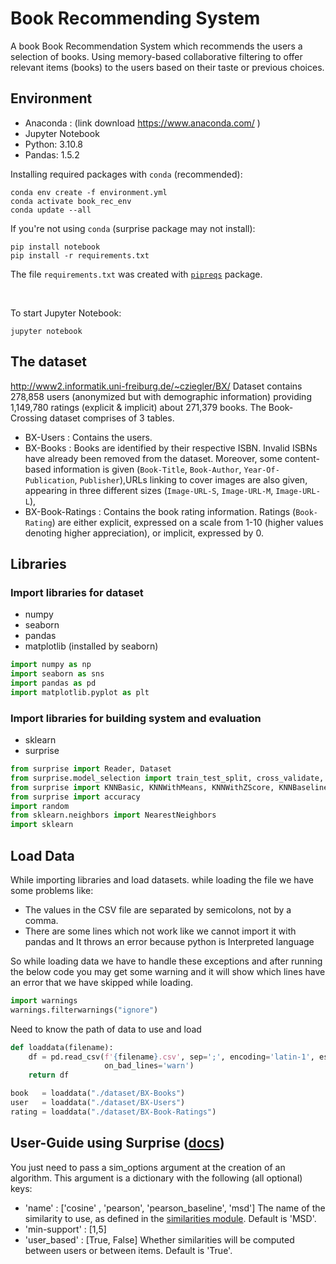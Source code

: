 # Book Recommending System 
A book Book Recommendation System which recommends the users a selection of books. Using memory-based collaborative filtering to offer relevant items (books) to the users based on their taste or previous choices.

## Environment
- Anaconda : (link download https://www.anaconda.com/ )
- Jupyter Notebook
- Python: 3.10.8
- Pandas: 1.5.2

Installing required packages with `conda` (recommended):
```
conda env create -f environment.yml
conda activate book_rec_env
conda update --all
```

If you're not using `conda` (surprise package may not install):
```
pip install notebook
pip install -r requirements.txt
```
The file `requirements.txt` was created with [`pipreqs`](https://anaconda.org/conda-forge/pipreqs) package.

<br />

To start Jupyter Notebook:
```
jupyter notebook
```

## The dataset 
http://www2.informatik.uni-freiburg.de/~cziegler/BX/
Dataset contains 278,858 users (anonymized but with demographic information) providing 1,149,780 ratings (explicit & implicit) about 271,379 books.
The Book-Crossing dataset comprises of 3 tables.
- BX-Users : Contains the users.
- BX-Books : Books are identified by their respective ISBN. Invalid ISBNs have already been removed from the dataset. Moreover, some content-based information is given (`Book-Title`, `Book-Author`, `Year-Of-Publication`, `Publisher`),URLs linking to cover images are also given, appearing in three different sizes (`Image-URL-S`, `Image-URL-M`, `Image-URL-L`),
- BX-Book-Ratings : Contains the book rating information. Ratings (`Book-Rating`) are either explicit, expressed on a scale from 1-10 (higher values denoting higher appreciation), or implicit, expressed by 0.

## Libraries 
### Import libraries for dataset 
- numpy 
- seaborn
- pandas
- matplotlib (installed by seaborn)
```python
import numpy as np
import seaborn as sns
import pandas as pd
import matplotlib.pyplot as plt
```

### Import libraries for building system and evaluation 
- sklearn
- surprise 
```python
from surprise import Reader, Dataset
from surprise.model_selection import train_test_split, cross_validate, GridSearchCV
from surprise import KNNBasic, KNNWithMeans, KNNWithZScore, KNNBaseline
from surprise import accuracy
import random
from sklearn.neighbors import NearestNeighbors
import sklearn
```

## Load Data
While importing libraries and load datasets. while loading the file we have some problems like:
- The values in the CSV file are separated by semicolons, not by a comma.
- There are some lines which not work like we cannot import it with pandas and It throws an error because python is Interpreted language

So while loading data we have to handle these exceptions and after running the below code you may get some warning and it will show which lines have an error that we have skipped while loading.
```python
import warnings 
warnings.filterwarnings("ignore")
```

Need to know the path of data to use and load
```python
def loaddata(filename):
    df = pd.read_csv(f'{filename}.csv', sep=';', encoding='latin-1', escapechar='\\',\
                     on_bad_lines='warn')
    return df

book   = loaddata("./dataset/BX-Books")
user   = loaddata("./dataset/BX-Users")
rating = loaddata("./dataset/BX-Book-Ratings")
```

## User-Guide using Surprise ([docs](https://surprise.readthedocs.io/en/stable/prediction_algorithms.html))
You just need to pass a sim_options argument at the creation of an algorithm. This argument is a dictionary with the following (all optional) keys:
- 'name' : ['cosine' , 'pearson', 'pearson_baseline', 'msd']
		   The name of the similarity to use, as defined in the [similarities module](https://surprise.readthedocs.io/en/stable/similarities.html). Default is 'MSD'.
- 'min-support' : [1,5]
- 'user_based' : [True, False]
				 Whether similarities will be computed between users or between items. Default is 'True'.


